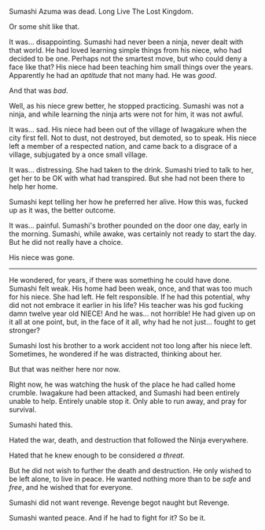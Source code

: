 Sumashi Azuma was dead. Long Live The Lost Kingdom.

Or some shit like that.

It was... disappointing. Sumashi had never been a ninja, never dealt with that world. He had loved learning simple things from his niece, who had decided to be one. Perhaps not the smartest move, but who could deny a face like that? His niece had been teaching him small things over the years. Apparently he had an _aptitude_ that not many had. He was _good_.

And that was _bad_.

Well, as his niece grew better, he stopped practicing. Sumashi was not a ninja, and while learning the ninja arts were not for him, it was not awful.

It was... sad. His niece had been out of the village of Iwagakure when the city first fell. Not to dust, not destroyed, but demoted, so to speak. His niece left a member of a respected nation, and came back to a disgrace of a village, subjugated by a once small village.

It was... distressing. She had taken to the drink. Sumashi tried to talk to her, get her to be OK with what had transpired. But she had not been there to help her home.

Sumashi kept telling her how he preferred her alive. How this was, fucked up as it was, the better outcome.

It was... painful. Sumashi's brother pounded on the door one day, early in the morning. Sumashi, while awake, was certainly not ready to start the day. But he did not really have a choice.

His niece was gone.

***

He wondered, for years, if there was something he could have done. Sumashi felt weak. His home had been weak, once, and that was too much for his niece. She had left. He felt responsible. If he had this potential, why did not not embrace it earlier in his life? His teacher was his god fucking damn twelve year old NIECE! And he was... not horrible! He had given up on it all at one point, but, in the face of it all, why had he not just... fought to get stronger?

Sumashi lost his brother to a work accident not too long after his niece left. Sometimes, he wondered if he was distracted, thinking about her.

But that was neither here nor now.

Right now, he was watching the husk of the place he had called home crumble. Iwagakure had been attacked, and Sumashi had been entirely unable to help. Entirely unable stop it. Only able to run away, and pray for survival.

Sumashi hated this.

Hated the war, death, and destruction that followed the Ninja everywhere.

Hated that he knew enough to be considered _a threat_.

But he did not wish to further the death and destruction. He only wished to be left alone, to live in peace. He wanted nothing more than to be _safe_ and _free_, and he wished that for everyone.

Sumashi did not want revenge. Revenge begot naught but Revenge.

Sumashi wanted peace. And if he had to fight for it? So be it.

